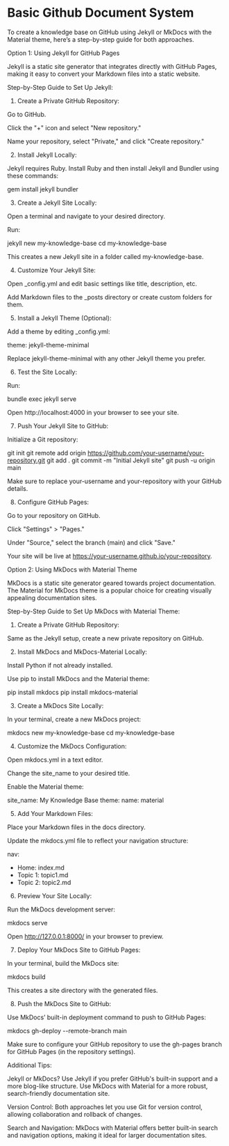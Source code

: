 # Basic Github Document System

To create a knowledge base on GitHub using Jekyll or MkDocs with the Material theme, here’s a step-by-step guide for both approaches.

Option 1: Using Jekyll for GitHub Pages

Jekyll is a static site generator that integrates directly with GitHub Pages, making it easy to convert your Markdown files into a static website.

Step-by-Step Guide to Set Up Jekyll:

1. Create a Private GitHub Repository:

Go to GitHub.

Click the "+" icon and select "New repository."

Name your repository, select "Private," and click "Create repository."



2. Install Jekyll Locally:

Jekyll requires Ruby. Install Ruby and then install Jekyll and Bundler using these commands:

gem install jekyll bundler



3. Create a Jekyll Site Locally:

Open a terminal and navigate to your desired directory.

Run:

jekyll new my-knowledge-base
cd my-knowledge-base

This creates a new Jekyll site in a folder called my-knowledge-base.



4. Customize Your Jekyll Site:

Open _config.yml and edit basic settings like title, description, etc.

Add Markdown files to the _posts directory or create custom folders for them.



5. Install a Jekyll Theme (Optional):

Add a theme by editing _config.yml:

theme: jekyll-theme-minimal

Replace jekyll-theme-minimal with any other Jekyll theme you prefer.



6. Test the Site Locally:

Run:

bundle exec jekyll serve

Open http://localhost:4000 in your browser to see your site.



7. Push Your Jekyll Site to GitHub:

Initialize a Git repository:

git init
git remote add origin https://github.com/your-username/your-repository.git
git add .
git commit -m "Initial Jekyll site"
git push -u origin main

Make sure to replace your-username and your-repository with your GitHub details.



8. Configure GitHub Pages:

Go to your repository on GitHub.

Click "Settings" > "Pages."

Under "Source," select the branch (main) and click "Save."

Your site will be live at https://your-username.github.io/your-repository.




Option 2: Using MkDocs with Material Theme

MkDocs is a static site generator geared towards project documentation. The Material for MkDocs theme is a popular choice for creating visually appealing documentation sites.

Step-by-Step Guide to Set Up MkDocs with Material Theme:

1. Create a Private GitHub Repository:

Same as the Jekyll setup, create a new private repository on GitHub.



2. Install MkDocs and MkDocs-Material Locally:

Install Python if not already installed.

Use pip to install MkDocs and the Material theme:

pip install mkdocs
pip install mkdocs-material



3. Create a MkDocs Site Locally:

In your terminal, create a new MkDocs project:

mkdocs new my-knowledge-base
cd my-knowledge-base



4. Customize the MkDocs Configuration:

Open mkdocs.yml in a text editor.

Change the site_name to your desired title.

Enable the Material theme:

site_name: My Knowledge Base
theme:
  name: material



5. Add Your Markdown Files:

Place your Markdown files in the docs directory.

Update the mkdocs.yml file to reflect your navigation structure:

nav:
  - Home: index.md
  - Topic 1: topic1.md
  - Topic 2: topic2.md



6. Preview Your Site Locally:

Run the MkDocs development server:

mkdocs serve

Open http://127.0.0.1:8000/ in your browser to preview.



7. Deploy Your MkDocs Site to GitHub Pages:

In your terminal, build the MkDocs site:

mkdocs build

This creates a site directory with the generated files.



8. Push the MkDocs Site to GitHub:

Use MkDocs’ built-in deployment command to push to GitHub Pages:

mkdocs gh-deploy --remote-branch main

Make sure to configure your GitHub repository to use the gh-pages branch for GitHub Pages (in the repository settings).




Additional Tips:

Jekyll or MkDocs? Use Jekyll if you prefer GitHub's built-in support and a more blog-like structure. Use MkDocs with Material for a more robust, search-friendly documentation site.

Version Control: Both approaches let you use Git for version control, allowing collaboration and rollback of changes.

Search and Navigation: MkDocs with Material offers better built-in search and navigation options, making it ideal for larger documentation sites.


